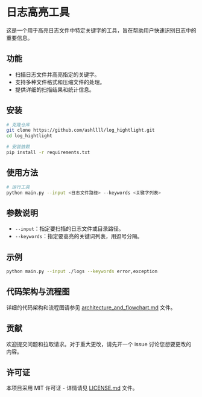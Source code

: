 # 日志高亮工具

这是一个用于高亮日志文件中特定关键字的工具，旨在帮助用户快速识别日志中的重要信息。

## 功能

- 扫描日志文件并高亮指定的关键字。
- 支持多种文件格式和压缩文件的处理。
- 提供详细的扫描结果和统计信息。

## 安装

```bash
# 克隆仓库
git clone https://github.com/ashllll/log_hightlight.git
cd log_hightlight

# 安装依赖
pip install -r requirements.txt
```

## 使用方法

```bash
# 运行工具
python main.py --input <日志文件路径> --keywords <关键字列表>
```

## 参数说明

- `--input`：指定要扫描的日志文件或目录路径。
- `--keywords`：指定要高亮的关键词列表，用逗号分隔。

## 示例

```bash
python main.py --input ./logs --keywords error,exception
```

## 代码架构与流程图

详细的代码架构和流程图请参见 [architecture_and_flowchart.md](architecture_and_flowchart.md) 文件。

## 贡献

欢迎提交问题和拉取请求。对于重大更改，请先开一个 issue 讨论您想要更改的内容。

## 许可证

本项目采用 MIT 许可证 - 详情请见 [LICENSE.md](LICENSE.md) 文件。

